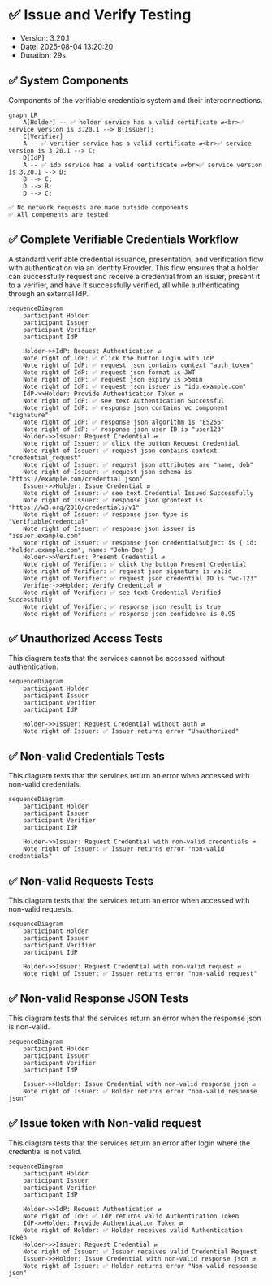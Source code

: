 # ✅ Issue and Verify Testing

* Version: 3.20.1
* Date: 2025-08-04 13:20:20
* Duration: 29s


## ✅ System Components

Components of the verifiable credentials system and their interconnections.

```mermaid
graph LR
    A[Holder] -- ✅ holder service has a valid certificate ⇄<br>✅ service version is 3.20.1 --> B(Issuer);
    C[Verifier]
    A -- ✅ verifier service has a valid certificate ⇄<br>✅ service version is 3.20.1 --> C;
    D[IdP]
    A -- ✅ idp service has a valid certificate ⇄<br>✅ service version is 3.20.1 --> D;
    B --> C;
    D --> B;
    D --> C;
```
    ✅ No network requests are made outside components
    ✅ All compenents are tested
     

## ✅ Complete Verifiable Credentials Workflow

A standard verifiable credential issuance, presentation, and verification flow with authentication via an Identity Provider. This flow ensures that a holder can successfully request and receive a credential from an issuer, present it to a verifier, and have it successfully verified, all while authenticating through an external IdP.

```mermaid
sequenceDiagram
    participant Holder
    participant Issuer
    participant Verifier
    participant IdP

    Holder->>IdP: Request Authentication ⇄
    Note right of IdP: ✅ click the button Login with IdP
    Note right of IdP: ✅ request json contains context "auth_token"
    Note right of IdP: ✅ request json format is JWT
    Note right of IdP: ✅ request json expiry is >5min
    Note right of IdP: ✅ request json issuer is "idp.example.com"
    IdP->>Holder: Provide Authentication Token ⇄
    Note right of IdP: ✅ see text Authentication Successful
    Note right of IdP: ✅ response json contains vc component "signature"
    Note right of IdP: ✅ response json algorithm is "ES256"
    Note right of IdP: ✅ response json user ID is "user123"
    Holder->>Issuer: Request Credential ⇄
    Note right of Issuer: ✅ click the button Request Credential
    Note right of Issuer: ✅ request json contains context "credential_request"
    Note right of Issuer: ✅ request json attributes are "name, dob"
    Note right of Issuer: ✅ request json schema is "https://example.com/credential.json"
    Issuer->>Holder: Issue Credential ⇄
    Note right of Issuer: ✅ see text Credential Issued Successfully
    Note right of Issuer: ✅ response json @context is "https://w3.org/2018/credentials/v1"
    Note right of Issuer: ✅ response json type is "VerifiableCredential"
    Note right of Issuer: ✅ response json issuer is "issuer.example.com"
    Note right of Issuer: ✅ response json credentialSubject is { id: "holder.example.com", name: "John Doe" }
    Holder->>Verifier: Present Credential ⇄
    Note right of Verifier: ✅ click the button Present Credential
    Note right of Verifier: ✅ request json signature is valid
    Note right of Verifier: ✅ request json credential ID is "vc-123"
    Verifier->>Holder: Verify Credential ⇄
    Note right of Verifier: ✅ see text Credential Verified Successfully
    Note right of Verifier: ✅ response json result is true
    Note right of Verifier: ✅ response json confidence is 0.95
```

## ✅ Unauthorized Access Tests

This diagram tests that the services cannot be accessed without authentication.

```mermaid
sequenceDiagram
    participant Holder
    participant Issuer
    participant Verifier
    participant IdP

    Holder->>Issuer: Request Credential without auth ⇄
    Note right of Issuer: ✅ Issuer returns error "Unauthorized"
```

## ✅ Non-valid Credentials Tests

This diagram tests that the services return an error when accessed with non-valid credentials.

```mermaid
sequenceDiagram
    participant Holder
    participant Issuer
    participant Verifier
    participant IdP

    Holder->>Issuer: Request Credential with non-valid credentials ⇄
    Note right of Issuer: ✅ Issuer returns error "non-valid credentials"
```

## ✅ Non-valid Requests Tests

This diagram tests that the services return an error when accessed with non-valid requests.

```mermaid
sequenceDiagram
    participant Holder
    participant Issuer
    participant Verifier
    participant IdP

    Holder->>Issuer: Request Credential with non-valid request ⇄
    Note right of Issuer: ✅ Issuer returns error "non-valid request"
```

## ✅ Non-valid Response JSON Tests

This diagram tests that the services return an error when the response json is non-valid.

```mermaid
sequenceDiagram
    participant Holder
    participant Issuer
    participant Verifier
    participant IdP

    Issuer->>Holder: Issue Credential with non-valid response json ⇄
    Note right of Issuer: ✅ Holder returns error "non-valid response json"
```

## ✅ Issue token with Non-valid request

This diagram tests that the services return an error after login where the credential is not valid.

```mermaid
sequenceDiagram
    participant Holder
    participant Issuer
    participant Verifier
    participant IdP

    Holder->>IdP: Request Authentication ⇄
    Note right of IdP: ✅ IdP returns valid Authentication Token
    IdP->>Holder: Provide Authentication Token ⇄
    Note right of Holder: ✅ Holder receives valid Authentication Token
    Holder->>Issuer: Request Credential ⇄
    Note right of Issuer: ✅ Issuer receives valid Credential Request
    Issuer->>Holder: Issue Credential with non-valid response json ⇄
    Note right of Issuer: ✅ Holder returns error "Non-valid response json"
```
